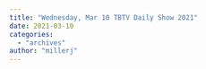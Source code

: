 ```yaml
---
title: "Wednesday, Mar 10 TBTV Daily Show 2021"
date: 2021-03-10
categories: 
  - "archives"
author: "millerj"
---
```



